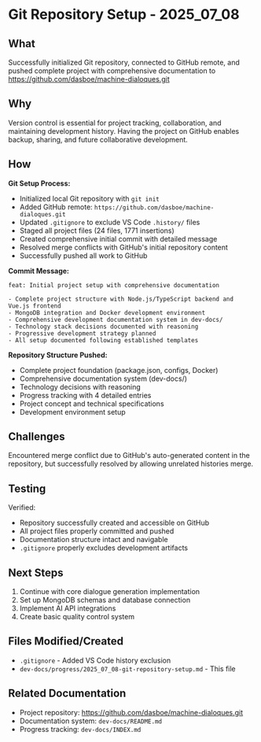 # Git Repository Setup - 2025_07_08

## What

Successfully initialized Git repository, connected to GitHub remote, and pushed complete project with comprehensive documentation to https://github.com/dasboe/machine-dialoques.git

## Why

Version control is essential for project tracking, collaboration, and maintaining development history. Having the project on GitHub enables backup, sharing, and future collaborative development.

## How

**Git Setup Process:**

- Initialized local Git repository with `git init`
- Added GitHub remote: `https://github.com/dasboe/machine-dialoques.git`
- Updated `.gitignore` to exclude VS Code `.history/` files
- Staged all project files (24 files, 1771 insertions)
- Created comprehensive initial commit with detailed message
- Resolved merge conflicts with GitHub's initial repository content
- Successfully pushed all work to GitHub

**Commit Message:**

```
feat: Initial project setup with comprehensive documentation

- Complete project structure with Node.js/TypeScript backend and Vue.js frontend
- MongoDB integration and Docker development environment
- Comprehensive development documentation system in dev-docs/
- Technology stack decisions documented with reasoning
- Progressive development strategy planned
- All setup documented following established templates
```

**Repository Structure Pushed:**

- Complete project foundation (package.json, configs, Docker)
- Comprehensive documentation system (dev-docs/)
- Technology decisions with reasoning
- Progress tracking with 4 detailed entries
- Project concept and technical specifications
- Development environment setup

## Challenges

Encountered merge conflict due to GitHub's auto-generated content in the repository, but successfully resolved by allowing unrelated histories merge.

## Testing

Verified:

- Repository successfully created and accessible on GitHub
- All project files properly committed and pushed
- Documentation structure intact and navigable
- `.gitignore` properly excludes development artifacts

## Next Steps

1. Continue with core dialogue generation implementation
2. Set up MongoDB schemas and database connection
3. Implement AI API integrations
4. Create basic quality control system

## Files Modified/Created

- `.gitignore` - Added VS Code history exclusion
- `dev-docs/progress/2025_07_08-git-repository-setup.md` - This file

## Related Documentation

- Project repository: https://github.com/dasboe/machine-dialoques.git
- Documentation system: `dev-docs/README.md`
- Progress tracking: `dev-docs/INDEX.md`
